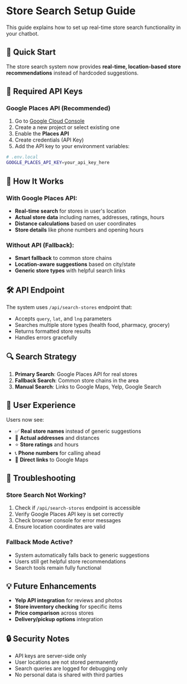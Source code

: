 # Store Search Setup Guide

This guide explains how to set up real-time store search functionality in your chatbot.

## 🚀 Quick Start

The store search system now provides **real-time, location-based store recommendations** instead of hardcoded suggestions.

## 🔑 Required API Keys

### Google Places API (Recommended)
1. Go to [Google Cloud Console](https://console.cloud.google.com/)
2. Create a new project or select existing one
3. Enable the **Places API**
4. Create credentials (API Key)
5. Add the API key to your environment variables:

```bash
# .env.local
GOOGLE_PLACES_API_KEY=your_api_key_here
```

## 📍 How It Works

### With Google Places API:
- **Real-time search** for stores in user's location
- **Actual store data** including names, addresses, ratings, hours
- **Distance calculations** based on user coordinates
- **Store details** like phone numbers and opening hours

### Without API (Fallback):
- **Smart fallback** to common store chains
- **Location-aware suggestions** based on city/state
- **Generic store types** with helpful search links

## 🛠️ API Endpoint

The system uses `/api/search-stores` endpoint that:
- Accepts `query`, `lat`, and `lng` parameters
- Searches multiple store types (health food, pharmacy, grocery)
- Returns formatted store results
- Handles errors gracefully

## 🔍 Search Strategy

1. **Primary Search**: Google Places API for real stores
2. **Fallback Search**: Common store chains in the area
3. **Manual Search**: Links to Google Maps, Yelp, Google Search

## 📱 User Experience

Users now see:
- ✅ **Real store names** instead of generic suggestions
- 📍 **Actual addresses** and distances
- ⭐ **Store ratings** and hours
- 📞 **Phone numbers** for calling ahead
- 🔗 **Direct links** to Google Maps

## 🚨 Troubleshooting

### Store Search Not Working?
1. Check if `/api/search-stores` endpoint is accessible
2. Verify Google Places API key is set correctly
3. Check browser console for error messages
4. Ensure location coordinates are valid

### Fallback Mode Active?
- System automatically falls back to generic suggestions
- Users still get helpful store recommendations
- Search tools remain fully functional

## 💡 Future Enhancements

- **Yelp API integration** for reviews and photos
- **Store inventory checking** for specific items
- **Price comparison** across stores
- **Delivery/pickup options** integration

## 🔒 Security Notes

- API keys are server-side only
- User locations are not stored permanently
- Search queries are logged for debugging only
- No personal data is shared with third parties 